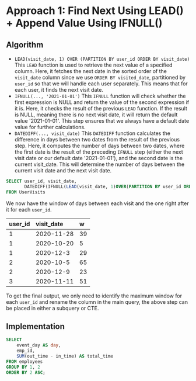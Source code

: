 # Approach 1: Find Next Using LEAD() + Append Value Using IFNULL()

## Algorithm

- `LEAD(visit_date, 1) OVER (PARTITION BY user_id ORDER BY visit_date)` This `LEAD` function is used to retrieve the next value of a specified column. Here, it fetches the next date in the sorted order of the `visit_date` column since we use `ORDER BY visited_date`, partitioned by `user_id` so that we will handle each user separately. This means that for each user, it finds the next visit date.
- `IFNULL(..., '2021-01-01')` This `IFNULL` function will check whether the first expression is NULL and return the value of the second expression if it is. Here, it checks the result of the previous `LEAD` function. If the result is NULL, meaning there is no next visit date, it will return the default value '2021-01-01'. This step ensures that we always have a default date value for further calculations.
- `DATEDIFF(..., visit_date)` This `DATEDIFF` function calculates the difference in days between two dates from the result of the previous step. Here, it computes the number of days between two dates, where the first date is the result of the preceding `IFNULL` step (either the next visit date or our default date '2021-01-01'), and the second date is the current visit_date. This will determine the number of days between the current visit date and the next visit date.

```sql
SELECT user_id, visit_date,
       DATEDIFF(IFNULL(LEAD(visit_date, 1)OVER(PARTITION BY user_id ORDER BY visit_date), '2021-01-01'), visit_date) AS w
FROM UserVisits
```

We now have the window of days between each visit and the one right after it for each `user_id`.

| user_id | visit_date | w    |
| :------ | :--------- | :--- |
| 1       | 2020-11-28 | 39   |
| 1       | 2020-10-20 | 5    |
| 1       | 2020-12-3  | 29   |
| 2       | 2020-10-5  | 65   |
| 2       | 2020-12-9  | 23   |
| 3       | 2020-11-11 | 51   |

To get the final output, we only need to identify the maximum window for each `user_id` and rename the column in the main query, the above step can be placed in either a subquery or CTE.

## Implementation

```sql
SELECT
    event_day AS day,
    emp_id,
    SUM(out_time - in_time) AS total_time
FROM employees
GROUP BY 1, 2
ORDER BY 2 ASC;
```
